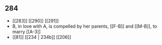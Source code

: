 ## 284
- [[283]] [[290]] [[291]] 
- B, in love with A, is compelled by her parents, [[F-B]] and [[M-B]], to marry [[A-3]]
- [[81]] [[234 | 234b]] [[206]] 

